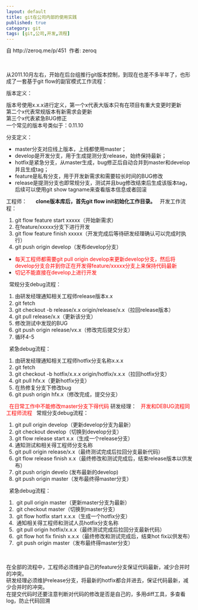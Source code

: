 ```yaml
---
layout: default
title: git在公司内部的使用实践
published: true
category: git
tags: [git,公司,开发,流程]
---
```

<div id="detail" class="detail" style="line-height: 1.3;"><p>自&nbsp;http://zeroq.me/p/451 &nbsp;作者: zeroq<div class="vimiumReset vimiumHUD" style="right: 150px; opacity: 0; display: none; "></div><div><br></div><div><p>从2011.10月左右，开始在后台组推行git版本控制，到现在也差不多半年了，也形成了一套基于git flow的副官模式工作流程：</p>
版本定义：
<p>版本号使用x.x.x进行定义，第一个x代表大版本只有在项目有重大变更时更新<br>
第二个x代表常规版本有新需求会更新<br>
第三个x代表紧急BUG修正<br>
一个常见的版本号类似于：0.11.10</p>
分支定义：
<ul>
<li>master分支对应线上版本，上线都使用master；</li>
<li>develop是开发分支，用于生成提测分支release，始终保持最新；</li>
<li>hotfix是紧急分支，从master生成，bug修正后自动合并到master和develop并且生成tag；</li>
<li>feature是私有分支，用于开发新需求和需要较长时间的BUG修改</li>
<li>release是提测分支也即常规分支，测试并且bug修改结束后生成该版本tag，后续可以使用git show tagname来查看版本信息或者回滚</li>
</ul>
工程师：
&nbsp;&nbsp;&nbsp;&nbsp; <strong>clone版本库后，首先git flow init初始化工作目录。</strong>
&nbsp; 开发工作流程：
<ol>
<li>git flow feature start xxxxx（开始新需求）</li>
<li>在feature/xxxxx分支下进行开发</li>
<li>git flow feature finish xxxxx（开发完成后等待研发经理确认可以完成时执行）</li>
<li>git push origin develop（发布develop分支）</li>
</ol>
<ul>
<li><span style="color: #ff0000;">每天工程师都需要git pull origin develop来更新develop分支，然后将develop分支合并到你正在开发得feature/xxxxx分支上来保持代码最新</span></li>
<li><span style="color: #ff0000;">切记不能直接在develop上进行开发</span></li>
</ul>
&nbsp; 常规分支debug流程：
<ol>
<li>由研发经理通知相关工程师release版本x.x</li>
<li>git fetch</li>
<li>git checkout -b release/x.x origin/release/x.x（拉回release版本）</li>
<li>git pull release/x.x（更新该分支）</li>
<li>修改测试中发现的BUG</li>
<li>git push origin release/vx.x（修改完后提交分支）</li>
<li>循环4-5</li>
</ol>
&nbsp; 紧急debug流程：
<ol>
<li>由研发经理通知相关工程师hotfix分支名称x.x.x</li>
<li>git fetch</li>
<li>git checkout -b hotfix/x.x.x origin/hotfix/x.x.x（拉回hotfix分支）</li>
<li>git pull hfx.x（更新hotfix分支）</li>
<li>在热修复分支下修改bug</li>
<li>git push origin hfx.x（修改完成，提交分支）</li>
</ol>
&nbsp; <span style="color: #ff0000;">在日常工作中不能修改master分支下得代码</span>
研发经理：
&nbsp; <span style="color: #ff0000;">开发和DEBUG流程同工程师流程</span>
&nbsp; 常规分支debug流程：
<ol>
<li>git pull origin develop（更新develop分支为最新）</li>
<li>git checkout develop（切换到develop分支）</li>
<li>git flow release start x.x（生成一个release分支）</li>
<li>通知测试和相关得工程师分支名称</li>
<li>git pull origin release/x.x（最终测试完成后拉回分支最新代码）</li>
<li>git flow release finish x.x（最终修改和测试完成后，结束release版本以供发布）</li>
<li>git push origin develo (发布最新的develop)</li>
<li>git push origin master（发布最终得master分支）</li>
</ol>
&nbsp; 紧急debug流程：
<ol>
<li>&nbsp;git pull origin master（更新master分支为最新）</li>
<li>&nbsp;git checkout master（切换到master分支）</li>
<li>&nbsp;git flow hotfix start x.x.x（生成一个hotfix分支）</li>
<li>&nbsp;通知相关得工程师和测试人员hotfix分支名称</li>
<li>&nbsp;git pull origin hotfix/x.x.x（最终测试完成后拉回分支最新代码）</li>
<li>&nbsp;git flow hot fix finish x.x.x（最终修改和测试完成后，结束hot fix以供发布）</li>
<li>&nbsp;git push origin master（发布最终得master分支）</li>
</ol>
<p>&nbsp;</p>
<p>在全部的流程中，工程师必须维护自己的feature分支保证代码最新，减少合并时的冲突。<br>
研发经理必须维护release分支，将最新的hotfix都合并进去，保证代码最新，减少合并时的冲突。<br>
在提交代码时还要注意判断对代码的修改是否是自己的，多用diff工具，多查看log，防止代码回溯</p></div></p></div>
